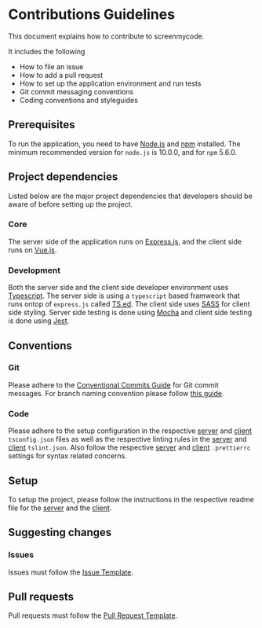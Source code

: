 # Contributions Guidelines
This document explains how to contribute to screenmycode.

It includes the following
* How to file an issue
* How to add a pull request
* How to set up the application environment and run tests
* Git commit messaging conventions
* Coding conventions and styleguides

## Prerequisites
To run the application, you need to have [Node.js](https://nodejs.org/en/) and [npm](https://www.npmjs.com/) installed. The minimum recommended version for `node.js` is 10.0.0, and for `npm` 5.6.0.

## Project dependencies
Listed below are the major project dependencies that developers should be aware of before setting up the project.

### Core
The server side of the application runs on [Express.js](https://expressjs.com/), and the client side runs on [Vue.js](https://vuejs.org/).

### Development
Both the server side and the client side developer environment uses [Typescript](https://www.typescriptlang.org/). The server side is using a `typescript` based framweork that runs ontop of `express.js` called [TS.ed](http://tsed.io/). The client side uses [SASS](https://sass-lang.com/) for client side styling. Server side testing is done using [Mocha](https://mochajs.org/) and client side testing is done using [Jest](https://jestjs.io/).

## Conventions

### Git
Please adhere to the [Conventional Commits Guide](https://www.conventionalcommits.org/en/v1.0.0-beta.2/) for Git commit messages. For branch naming convention please follow [this guide](https://gist.github.com/revett/88ee5abf5a9a097b4c88).

### Code
Please adhere to the setup configuration in the respective [server](https://github.com/JazzBrotha/screenmycode/blob/master/server/tsconfig.json) and [client](https://github.com/JazzBrotha/screenmycode/blob/master/client/tsconfig.json) `tsconfig.json` files as well as the respective linting rules in the [server](https://github.com/JazzBrotha/screenmycode/blob/master/server/tslint.json) and [client](https://github.com/JazzBrotha/screenmycode/blob/master/client/tslint.json) `tslint.json`. Also follow the respective [server](https://github.com/JazzBrotha/screenmycode/blob/master/server/.prettierrc) and [client](https://github.com/JazzBrotha/screenmycode/blob/master/client/.prettierrc) `.prettierrc` settings for syntax related concerns.

## Setup
To setup the project, please follow the instructions in the respective readme file for the [server](https://github.com/JazzBrotha/screenmycode/blob/master/server/README.md) and the [client](https://github.com/JazzBrotha/screenmycode/blob/master/client/README.md).

## Suggesting changes

### Issues
Issues must follow the [Issue Template](ISSUE_TEMPLATE.md).

## Pull requests
Pull requests must follow the [Pull Request Template](PULL_REQUEST_TEMPLATE.md).

